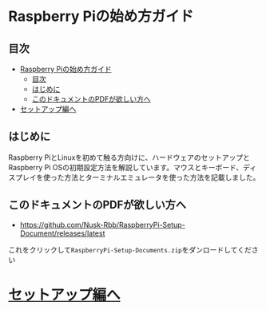 # Raspberry Piの始め方ガイド

## 目次

- [Raspberry Piの始め方ガイド](#raspberry-piの始め方ガイド)
  - [目次](#目次)
  - [はじめに](#はじめに)
  - [このドキュメントのPDFが欲しい方へ](#このドキュメントのpdfが欲しい方へ)
- [セットアップ編へ](#セットアップ編へ)

## はじめに

Raspberry PiとLinuxを初めて触る方向けに、ハードウェアのセットアップとRaspberry Pi OSの初期設定方法を解説しています。マウスとキーボード、ディスプレイを使った方法とターミナルエミュレータを使った方法を記載しました。

## このドキュメントのPDFが欲しい方へ

* https://github.com/Nusk-Rbb/RaspberryPi-Setup-Document/releases/latest

これをクリックして`RaspberryPi-Setup-Documents.zip`をダンロードしてください

# [セットアップ編へ](/Setup/setup.md)